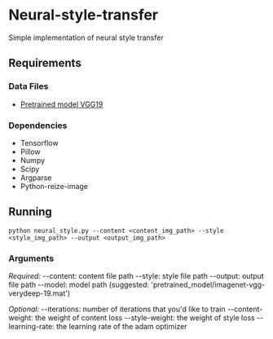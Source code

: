 # Neural-style-transfer
Simple implementation of neural style transfer

## Requirements

### Data Files

* [Pretrained model VGG19](http://www.vlfeat.org/matconvnet/models/imagenet-vgg-verydeep-19.mat)

### Dependencies

* Tensorflow
* Pillow
* Numpy
* Scipy
* Argparse
* Python-reize-image

## Running

`python neural_style.py --content <content_img_path> --style <style_img_path> --output <output_img_path>`

### Arguments

*Required:*
--content: content file path
--style: style file path
--output: output file path
--model: model path (suggested: 'pretrained_model/imagenet-vgg-verydeep-19.mat')

*Optional:*
--iterations: number of iterations that you'd like to train
--content-weight: the weight of content loss
--style-weight: the weight of style loss
--learning-rate: the learning rate of the adam optimizer
